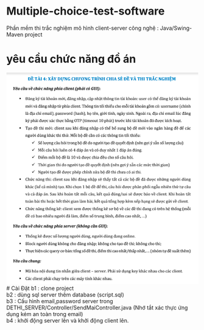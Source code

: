 # Multiple-choice-test-software
Phần mềm thi trắc nghiệm mô hình client-server
công nghệ : Java/Swing-Maven project
# yêu cầu chức năng đồ án
<img src="/img/required.png"/>
# Cài Đặt
b1 : clone project<br>
b2 : dùng sql server thêm database (script.sql)<br>
b3 : Cấu hình email,password server trong DETHI_SERVER/Controller/SendMaiController.java (Nhớ tắt xác thực ứng dụng kém an toàn trong email)<br>
b4 : khởi động server lên và khởi động client lên.<br>
